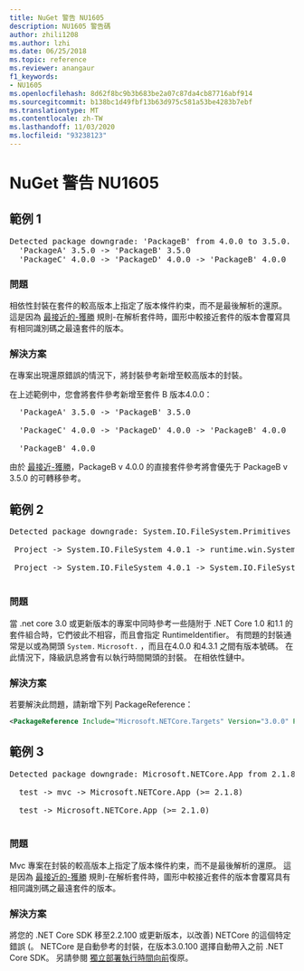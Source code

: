 ```yaml
---
title: NuGet 警告 NU1605
description: NU1605 警告碼
author: zhili1208
ms.author: lzhi
ms.date: 06/25/2018
ms.topic: reference
ms.reviewer: anangaur
f1_keywords:
- NU1605
ms.openlocfilehash: 8d62f8bc9b3b683be2a07c87da4cb87716abf914
ms.sourcegitcommit: b138bc1d49fbf13b63d975c581a53be4283b7ebf
ms.translationtype: MT
ms.contentlocale: zh-TW
ms.lasthandoff: 11/03/2020
ms.locfileid: "93238123"
---
```

# <a name="nuget-warning-nu1605"></a>NuGet 警告 NU1605

## <a name="example-1"></a>範例 1

<pre>Detected package downgrade: 'PackageB' from 4.0.0 to 3.5.0. Reference the package directly from the project to select a different version.<br/>  'PackageA' 3.5.0 -> 'PackageB' 3.5.0<br/>  'PackageC' 4.0.0 -> 'PackageD' 4.0.0 -> 'PackageB' 4.0.0</pre>

### <a name="issue"></a>問題
相依性封裝在套件的較高版本上指定了版本條件約束，而不是最後解析的還原。 這是因為 [最接近的-獲勝](../../concepts/dependency-resolution.md#nearest-wins) 規則-在解析套件時，圖形中較接近套件的版本會覆寫具有相同識別碼之最遠套件的版本。

### <a name="solution"></a>解決方案
在專案出現還原錯誤的情況下，將封裝參考新增至較高版本的封裝。

在上述範例中，您會將套件參考新增至套件 B 版本4.0.0：

<pre>
  'PackageA' 3.5.0 -> 'PackageB' 3.5.0<br/>
  'PackageC' 4.0.0 -> 'PackageD' 4.0.0 -> 'PackageB' 4.0.0<br/>
  'PackageB' 4.0.0
</pre>

由於 [最接近-獲勝](../../concepts/dependency-resolution.md#nearest-wins)，PackageB v 4.0.0 的直接套件參考將會優先于 PackageB v 3.5.0 的可轉移參考。

## <a name="example-2"></a>範例 2
<pre>
Detected package downgrade: System.IO.FileSystem.Primitives from 4.3.0 to 4.0.1. Reference the package directly from the project to select a different version.</br>
 Project -> System.IO.FileSystem 4.0.1 -> runtime.win.System.IO.FileSystem 4.3.0 -> System.IO.FileSystem.Primitives (>= 4.3.0)</br>
 Project -> System.IO.FileSystem 4.0.1 -> System.IO.FileSystem.Primitives (>= 4.0.1)</br>
</pre>

### <a name="issue"></a>問題 

當 .net core 3.0 或更新版本的專案中同時參考一些隨附于 .NET Core 1.0 和1.1 的套件組合時，它們彼此不相容，而且會指定 RuntimeIdentifier。  有問題的封裝通常是以或為開頭 `System.` `Microsoft.` ，而且在4.0.0 和4.3.1 之間有版本號碼。  在此情況下，降級訊息將會有以執行時間開頭的封裝。<RID> 在相依性鏈中。

### <a name="solution"></a>解決方案

若要解決此問題，請新增下列 PackageReference：

```xml
<PackageReference Include="Microsoft.NETCore.Targets" Version="3.0.0" PrivateAssets="all" />
```

## <a name="example-3"></a>範例 3

<pre>Detected package downgrade: Microsoft.NETCore.App from 2.1.8 to 2.1.0. Reference the package directly from the project to select a different version.<br/>
  test -> mvc -> Microsoft.NETCore.App (>= 2.1.8)<br/>
  test -> Microsoft.NETCore.App (>= 2.1.0)<br/>
</pre>

### <a name="issue"></a>問題

Mvc 專案在封裝的較高版本上指定了版本條件約束，而不是最後解析的還原。 這是因為 [最接近的-獲勝](../../concepts/dependency-resolution.md#nearest-wins) 規則-在解析套件時，圖形中較接近套件的版本會覆寫具有相同識別碼之最遠套件的版本。

### <a name="solution"></a>解決方案

將您的 .NET Core SDK 移至2.2.100 或更新版本，以改善) NETCore 的這個特定錯誤 (。 NETCore 是自動參考的封裝，在版本3.0.100 選擇自動帶入之前 .NET Core SDK。 另請參閱 [獨立部署執行時間向前](/dotnet/core/deploying/runtime-patch-selection)復原。
